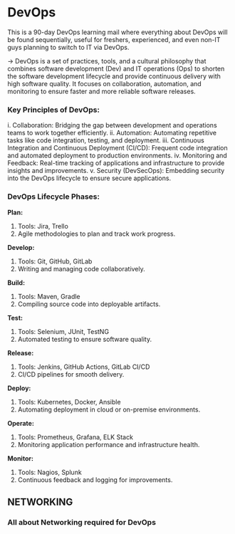 # DevOps
This is a 90-day DevOps learning mail where everything about DevOps will be found sequentially, useful for freshers, experienced, and even non-IT guys planning to switch to IT via DevOps.

-> DevOps is a set of practices, tools, and a cultural philosophy that combines software development (Dev) and IT operations (Ops) to shorten the software development lifecycle and provide continuous delivery with high software quality. It focuses on collaboration, automation, and monitoring to ensure faster and more reliable software releases.

### Key Principles of DevOps:
i. Collaboration: Bridging the gap between development and operations teams to work together efficiently.
ii. Automation: Automating repetitive tasks like code integration, testing, and deployment.
iii. Continuous Integration and Continuous Deployment (CI/CD): Frequent code integration and automated deployment to production environments.
iv. Monitoring and Feedback: Real-time tracking of applications and infrastructure to provide insights and improvements.
v. Security (DevSecOps): Embedding security into the DevOps lifecycle to ensure secure applications.

### DevOps Lifecycle Phases:
**Plan:**
1. Tools: Jira, Trello
2. Agile methodologies to plan and track work progress.

**Develop:**
1. Tools: Git, GitHub, GitLab
2. Writing and managing code collaboratively.


**Build:**
1. Tools: Maven, Gradle
2. Compiling source code into deployable artifacts.

**Test:**
1. Tools: Selenium, JUnit, TestNG
2. Automated testing to ensure software quality.

**Release:**
1. Tools: Jenkins, GitHub Actions, GitLab CI/CD
2. CI/CD pipelines for smooth delivery.


**Deploy:**
1. Tools: Kubernetes, Docker, Ansible
2. Automating deployment in cloud or on-premise environments.

**Operate:**
1. Tools: Prometheus, Grafana, ELK Stack
2. Monitoring application performance and infrastructure health.

**Monitor:**
1. Tools: Nagios, Splunk
2. Continuous feedback and logging for improvements.



## NETWORKING
### All about Networking required for DevOps
